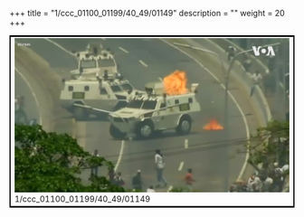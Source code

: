 +++
title = "1/ccc_01100_01199/40_49/01149"
description = ""
weight = 20
+++

<table style="border:2px solid black;max-width:800px;max-height:800px;" 
><tr><td>
<img class="center-fit-jpg"
src="/jpg_/aaa_20190430_NxaOmWaI8sI_01148.jpg">
1/ccc_01100_01199/40_49/01149
</img></td></tr></table>
